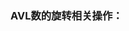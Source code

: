 
### AVL数的旋转相关操作：

[](https://github.com/SaulZhang/Algorithm-Templates/blob/master/pic/20141201123218032.jpg)
